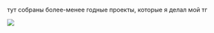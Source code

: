 тут собраны более-менее годные проекты, которые я делал
мой тг 

<a href="t.me/@wN0NAMEw"><img src="https://clck.ru/3PZ5zN" /></a>
